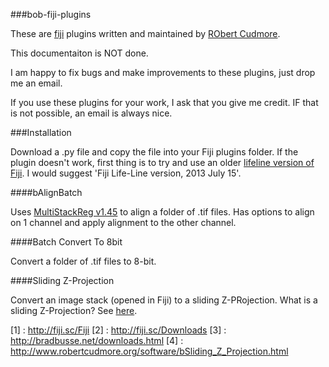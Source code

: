 ###bob-fiji-plugins

These are [fiji](http://fiji.sc/Fiji) plugins written and maintained by [RObert Cudmore](http://robertcudmore.org).

This documentaiton is NOT done.

I am happy to fix bugs and make improvements to these plugins, just drop me an email.

If you use these plugins for your work, I ask that you give me credit. IF that is not possible, an email is always nice.

###Installation

Download a .py file and copy the file into your Fiji plugins folder. If the plugin doesn't work, first thing is to try and use an older [lifeline version of Fiji](http://fiji.sc/Downloads). I would suggest 'Fiji Life-Line version, 2013 July 15'.

####bAlignBatch

Uses [MultiStackReg v1.45](http://bradbusse.net/downloads.html) to align a folder of .tif files. Has options to align on 1 channel and apply alignment to the other channel. 

####Batch Convert To 8bit

Convert a folder of .tif files to 8-bit.

####Sliding Z-Projection

Convert an image stack (opened in Fiji) to a sliding Z-PRojection. What is a sliding Z-Projection? See [here](http://www.robertcudmore.org/software/bSliding_Z_Projection.html).


[1] : http://fiji.sc/Fiji
[2] : http://fiji.sc/Downloads
[3] : http://bradbusse.net/downloads.html
[4] : http://www.robertcudmore.org/software/bSliding_Z_Projection.html
